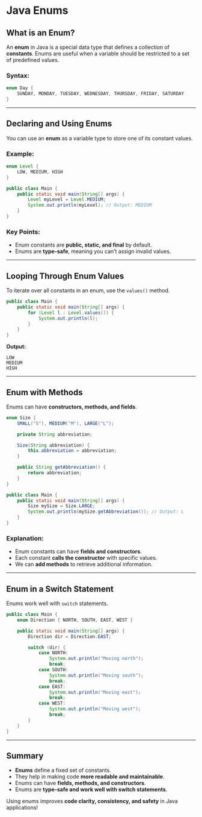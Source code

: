 # Java Enums

## What is an Enum?

An **enum** in Java is a special data type that defines a collection of **constants**. Enums are useful when a variable should be restricted to a set of predefined values.

### Syntax:

```java
enum Day {
    SUNDAY, MONDAY, TUESDAY, WEDNESDAY, THURSDAY, FRIDAY, SATURDAY
}
```

---

## Declaring and Using Enums

You can use an **enum** as a variable type to store one of its constant values.

### Example:

```java
enum Level {
    LOW, MEDIUM, HIGH
}

public class Main {
    public static void main(String[] args) {
        Level myLevel = Level.MEDIUM;
        System.out.println(myLevel); // Output: MEDIUM
    }
}
```

### Key Points:

- Enum constants are **public, static, and final** by default.
- Enums are **type-safe**, meaning you can’t assign invalid values.

---

## Looping Through Enum Values

To iterate over all constants in an enum, use the `values()` method.

```java
public class Main {
    public static void main(String[] args) {
        for (Level l : Level.values()) {
            System.out.println(l);
        }
    }
}
```

**Output:**

```
LOW
MEDIUM
HIGH
```

---

## Enum with Methods

Enums can have **constructors, methods, and fields**.

```java
enum Size {
    SMALL("S"), MEDIUM("M"), LARGE("L");

    private String abbreviation;

    Size(String abbreviation) {
        this.abbreviation = abbreviation;
    }

    public String getAbbreviation() {
        return abbreviation;
    }
}

public class Main {
    public static void main(String[] args) {
        Size mySize = Size.LARGE;
        System.out.println(mySize.getAbbreviation()); // Output: L
    }
}
```

### Explanation:

- Enum constants can have **fields and constructors**.
- Each constant **calls the constructor** with specific values.
- We can **add methods** to retrieve additional information.

---

## Enum in a Switch Statement

Enums work well with `switch` statements.

```java
public class Main {
    enum Direction { NORTH, SOUTH, EAST, WEST }

    public static void main(String[] args) {
        Direction dir = Direction.EAST;

        switch (dir) {
            case NORTH:
                System.out.println("Moving north");
                break;
            case SOUTH:
                System.out.println("Moving south");
                break;
            case EAST:
                System.out.println("Moving east");
                break;
            case WEST:
                System.out.println("Moving west");
                break;
        }
    }
}
```

---

## Summary

- **Enums** define a fixed set of constants.
- They help in making code **more readable and maintainable**.
- Enums can have **fields, methods, and constructors**.
- Enums are **type-safe and work well with switch statements**.

Using enums improves **code clarity, consistency, and safety** in Java applications!
